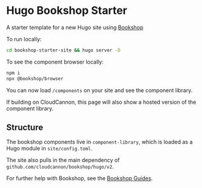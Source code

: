 # Hugo Bookshop Starter

A starter template for a new Hugo site using [Bookshop](https://github.com/CloudCannon/bookshop)

To run locally:
```bash
cd bookshop-starter-site && hugo server -D
```

To see the component browser locally:
```bash
npm i
npx @bookshop/browser
```
You can now load `/components` on your site and see the component library.

If building on CloudCannon, this page will also show a hosted version of the component library.

## Structure
The bookshop components live in `component-library`, which is loaded as a Hugo module in `site/config.toml`.

The site also pulls in the main dependency of `github.com/cloudcannon/bookshop/hugo/v2`.

For further help with Bookshop, see the [Bookshop Guides](https://github.com/CloudCannon/bookshop).
